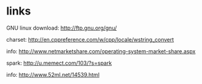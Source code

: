 links
=====

GNU linux
download:
http://ftp.gnu.org/gnu/


charset:
http://en.cppreference.com/w/cpp/locale/wstring_convert

info: http://www.netmarketshare.com/operating-system-market-share.aspx

spark: http://u.memect.com/103/?s=spark

info: http://www.52ml.net/14539.html
